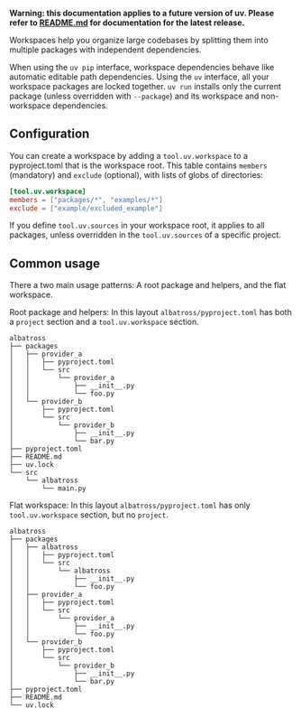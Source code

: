 **Warning: this documentation applies to a future version of uv. Please refer to
[README.md](../README.md) for documentation for the latest release.**

Workspaces help you organize large codebases by splitting them into multiple packages with
independent dependencies.

When using the `uv pip` interface, workspace dependencies behave like automatic editable path
dependencies. Using the `uv` interface, all your workspace packages are locked together. `uv run`
installs only the current package (unless overridden with `--package`) and its workspace and
non-workspace dependencies.

## Configuration

You can create a workspace by adding a `tool.uv.workspace` to a pyproject.toml that is the workspace
root. This table contains `members` (mandatory) and `exclude` (optional), with lists of globs of
directories:

```toml
[tool.uv.workspace]
members = ["packages/*", "examples/*"]
exclude = ["example/excluded_example"]
```

If you define `tool.uv.sources` in your workspace root, it applies to all packages, unless
overridden in the `tool.uv.sources` of a specific project.

## Common usage

There a two main usage patterns: A root package and helpers, and the flat workspace.

Root package and helpers: In this layout `albatross/pyproject.toml` has both a `project` section and
a `tool.uv.workspace` section.

```
albatross
├── packages
│   ├── provider_a
│   │   ├── pyproject.toml
│   │   └── src
│   │       └── provider_a
│   │           ├── __init__.py
│   │           └── foo.py
│   └── provider_b
│       ├── pyproject.toml
│       └── src
│           └── provider_b
│               ├── __init__.py
│               └── bar.py
├── pyproject.toml
├── README.md
├── uv.lock
└── src
    └── albatross
        └── main.py
```

Flat workspace: In this layout `albatross/pyproject.toml` has only `tool.uv.workspace` section, but
no `project`.

```
albatross
├── packages
│   ├── albatross
│   │   ├── pyproject.toml
│   │   └── src
│   │       └── albatross
│   │           ├── __init__.py
│   │           └── foo.py
│   ├── provider_a
│   │   ├── pyproject.toml
│   │   └── src
│   │       └── provider_a
│   │           ├── __init__.py
│   │           └── foo.py
│   └── provider_b
│       ├── pyproject.toml
│       └── src
│           └── provider_b
│               ├── __init__.py
│               └── bar.py
├── pyproject.toml
├── README.md
└── uv.lock
```
